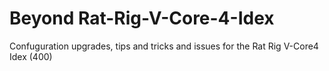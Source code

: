 # Beyond Rat-Rig-V-Core-4-Idex
Confuguration upgrades, tips and tricks and issues for the Rat Rig V-Core4 Idex (400)

